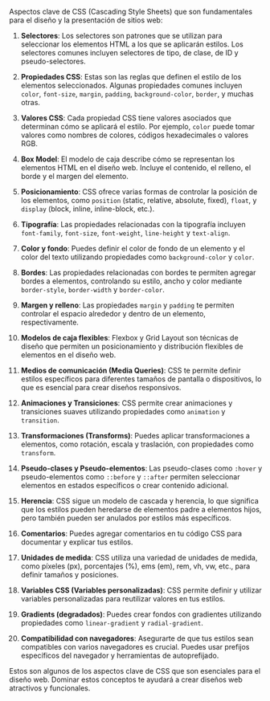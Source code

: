 Aspectos clave de CSS (Cascading Style Sheets) que son fundamentales para el diseño y la presentación de sitios web:

1. **Selectores**: Los selectores son patrones que se utilizan para seleccionar los elementos HTML a los que se aplicarán estilos. Los selectores comunes incluyen selectores de tipo, de clase, de ID y pseudo-selectores.

2. **Propiedades CSS**: Estas son las reglas que definen el estilo de los elementos seleccionados. Algunas propiedades comunes incluyen `color`, `font-size`, `margin`, `padding`, `background-color`, `border`, y muchas otras.

3. **Valores CSS**: Cada propiedad CSS tiene valores asociados que determinan cómo se aplicará el estilo. Por ejemplo, `color` puede tomar valores como nombres de colores, códigos hexadecimales o valores RGB.

4. **Box Model**: El modelo de caja describe cómo se representan los elementos HTML en el diseño web. Incluye el contenido, el relleno, el borde y el margen del elemento.

5. **Posicionamiento**: CSS ofrece varias formas de controlar la posición de los elementos, como `position` (static, relative, absolute, fixed), `float`, y `display` (block, inline, inline-block, etc.).

6. **Tipografía**: Las propiedades relacionadas con la tipografía incluyen `font-family`, `font-size`, `font-weight`, `line-height` y `text-align`.

7. **Color y fondo**: Puedes definir el color de fondo de un elemento y el color del texto utilizando propiedades como `background-color` y `color`.

8. **Bordes**: Las propiedades relacionadas con bordes te permiten agregar bordes a elementos, controlando su estilo, ancho y color mediante `border-style`, `border-width` y `border-color`.

9. **Margen y relleno**: Las propiedades `margin` y `padding` te permiten controlar el espacio alrededor y dentro de un elemento, respectivamente.

10. **Modelos de caja flexibles**: Flexbox y Grid Layout son técnicas de diseño que permiten un posicionamiento y distribución flexibles de elementos en el diseño web.

11. **Medios de comunicación (Media Queries)**: CSS te permite definir estilos específicos para diferentes tamaños de pantalla o dispositivos, lo que es esencial para crear diseños responsivos.

12. **Animaciones y Transiciones**: CSS permite crear animaciones y transiciones suaves utilizando propiedades como `animation` y `transition`.

13. **Transformaciones (Transforms)**: Puedes aplicar transformaciones a elementos, como rotación, escala y traslación, con propiedades como `transform`.

14. **Pseudo-clases y Pseudo-elementos**: Las pseudo-clases como `:hover` y pseudo-elementos como `::before` y `::after` permiten seleccionar elementos en estados específicos o crear contenido adicional.

15. **Herencia**: CSS sigue un modelo de cascada y herencia, lo que significa que los estilos pueden heredarse de elementos padre a elementos hijos, pero también pueden ser anulados por estilos más específicos.

16. **Comentarios**: Puedes agregar comentarios en tu código CSS para documentar y explicar tus estilos.

17. **Unidades de medida**: CSS utiliza una variedad de unidades de medida, como píxeles (px), porcentajes (%), ems (em), rem, vh, vw, etc., para definir tamaños y posiciones.

18. **Variables CSS (Variables personalizadas)**: CSS permite definir y utilizar variables personalizadas para reutilizar valores en tus estilos.

19. **Gradients (degradados)**: Puedes crear fondos con gradientes utilizando propiedades como `linear-gradient` y `radial-gradient`.

20. **Compatibilidad con navegadores**: Asegurarte de que tus estilos sean compatibles con varios navegadores es crucial. Puedes usar prefijos específicos del navegador y herramientas de autoprefijado.

Estos son algunos de los aspectos clave de CSS que son esenciales para el diseño web. Dominar estos conceptos te ayudará a crear diseños web atractivos y funcionales.